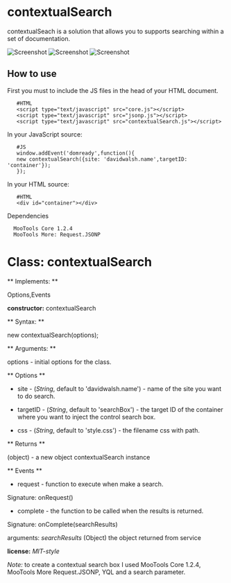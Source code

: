 contextualSearch
================
contextualSeach is a solution that allows you to supports searching within a set of documentation.

![Screenshot](http://farm5.static.flickr.com/4043/4589287717_19587310ee_o.png)
![Screenshot](http://farm5.static.flickr.com/4072/4592085840_2efe301441_o.png)
![Screenshot](http://farm5.static.flickr.com/4025/4591586461_b8ae8ae617_o.png)

How to use
----------

First you must to include the JS files in the head of your HTML document.
       
       #HTML
       <script type="text/javascript" src="core.js"></script>
       <script type="text/javascript" src="jsonp.js"></script>
       <script type="text/javascript" src="contextualSearch.js"></script>

In your JavaScript source: 

       #JS 
       window.addEvent('domready',function(){
       new contextualSearch({site: 'davidwalsh.name',targetID: 'container'});
       });

In your HTML source: 

       #HTML
       <div id="container"></div>


Dependencies

      MooTools Core 1.2.4
      MooTools More: Request.JSONP

Class: contextualSearch
=======================      

** Implements: **

Options,Events


**constructor:** contextualSearch

** Syntax: **

new contextualSearch(options);

** Arguments: **

options - initial options for the class.


** Options **

* site - (*String*, default to 'davidwalsh.name') - name of the site you want to do search.

* targetID - (*String*, default to 'searchBox') - the target ID of the container where you want to inject the control search box.

* css - (*String*, default to 'style.css') - the filename css with path.

** Returns **
 
(object) - a new object contextualSearch instance


** Events **

* request - function to execute when make a search.

Signature: onRequest()

* complete - the function to be called when the results is returned.

Signature: onComplete(searchResults)  

  arguments: *searchResults* (Object) the object returned from service

**license:** *MIT-style*

*Note:* to create a contextual search box I used MooTools Core 1.2.4, MooTools More Request.JSONP, YQL and a search parameter.
  
